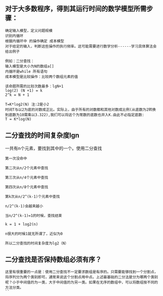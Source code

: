 

## 对于大多数程序，得到其运行时间的数学模型所需步骤：
```
确定输入模型，定义问题规模
识别内循环
根据内循环中 的操作确定 成本模型
对于给定的输入，判断这些操作的执行频率。这可能需要进行数学分析------学习具体算法会给出例子

例如：二分查找：
输入模型是大小为N的数组a[]
内循环是while 所有语句
成本模型是比较操作：比较两个数组元素的值

该命题所需的比较次数最多：lgN+1
log(2) (N +1) = k
2^k = N + 1
```

```
T=K*log2(N) 注:2是小2
时间T与以2为底的对数成正比。实际上，由于所有的对数都和其他对数成比例(从底数为2转换到底数为10需乘以3.322),我们可以将这个为常数的底数也并入K.由此不必指定底数:
T = K*log(N)
```

## 二分查找的时间复杂度lgn
一共有n个元素，要找到其中的一个。使用二分查找
```
第一次没命中

第二次从n/2个元素中查找

第三次从n/4个元素中查找

第四次从n/8个元素中查找

第k次从n/2^(k-1)个元素中查找

n/2^(k-1)会越来越小

当n/2^(k-1)=1的时候，查找结束

k = 1 + log2(n)

n很大的时候1就无所谓了，近似为0

所以二分查找的时间复杂度为lg2（N）
```

## 二分查找是否保持数组必须有序？
```
这里有很重要的一点是：使用二分查找不一定要求数组是有序的。只需要能够找到一个分割点，将序列分为两个类别即可，通常来说这个分割点用中点。上述最基础的二分法是分为哪两个类别呢？小于中间值的为一类，大于中间值的为另一类。如果在无序的数组中，可以将数组按不同的方法分类。
``
